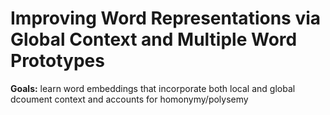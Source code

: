 # Improving Word Representations via Global Context and Multiple Word Prototypes
**Goals:** learn word embeddings that incorporate both local and global dcoument context and accounts for homonymy/polysemy